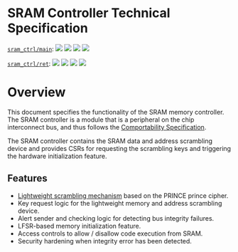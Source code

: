 # SRAM Controller Technical Specification

[`sram_ctrl/main`](https://reports.opentitan.org/hw/ip/sram_ctrl_main/dv/latest/report.html):
![](https://dashboards.lowrisc.org/badges/dv/sram_ctrl/main/test.svg)
![](https://dashboards.lowrisc.org/badges/dv/sram_ctrl/main/passing.svg)
![](https://dashboards.lowrisc.org/badges/dv/sram_ctrl/main/functional.svg)
![](https://dashboards.lowrisc.org/badges/dv/sram_ctrl/main/code.svg)

[`sram_ctrl/ret`](https://reports.opentitan.org/hw/ip/sram_ctrl_ret/dv/latest/report.html):
![](https://dashboards.lowrisc.org/badges/dv/sram_ctrl/ret/test.svg)
![](https://dashboards.lowrisc.org/badges/dv/sram_ctrl/ret/passing.svg)
![](https://dashboards.lowrisc.org/badges/dv/sram_ctrl/ret/functional.svg)
![](https://dashboards.lowrisc.org/badges/dv/sram_ctrl/ret/code.svg)

# Overview

This document specifies the functionality of the SRAM memory controller.
The SRAM controller is a module that is a peripheral on the chip interconnect bus, and thus follows the [Comportability Specification](../../../doc/contributing/hw/comportability/README.md).


The SRAM controller contains the SRAM data and address scrambling device and provides CSRs for requesting the scrambling keys and triggering the hardware initialization feature.

## Features

- [Lightweight scrambling mechanism](../prim/doc/prim_ram_1p_scr.md#custom-substitution-permutation-network) based on the PRINCE prince cipher.
- Key request logic for the lightweight memory and address scrambling device.
- Alert sender and checking logic for detecting bus integrity failures.
- LFSR-based memory initialization feature.
- Access controls to allow / disallow code execution from SRAM.
- Security hardening when integrity error has been detected.
